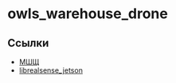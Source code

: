 # owls_warehouse_drone

## Ссылки 

-  [МШЩ](https://github.com/Auterion/VIO)
-  [librealsense_jetson](https://github.com/IntelRealSense/librealsense/blob/master/doc/installation_jetson.md)
